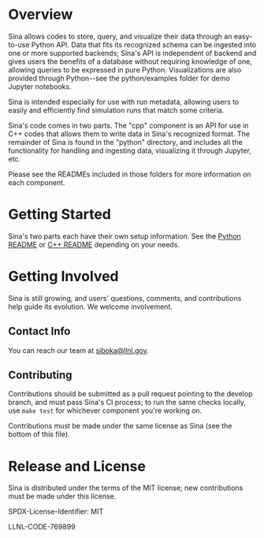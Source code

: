 Overview
========

Sina allows codes to store, query, and visualize their data through an easy-to-use Python
API. Data that fits its recognized schema can be ingested into one or more supported backends;
Sina's API is independent of backend and gives users the benefits of a database without
requiring knowledge of one, allowing queries to be expressed in pure Python. Visualizations
are also provided through Python--see the python/examples folder for demo Jupyter notebooks.  

Sina is intended especially for use with run metadata, allowing users to easily and efficiently
find simulation runs that match some criteria.

Sina's code comes in two parts. The "cpp" component is an API for use in C++ codes that allows
them to write data in Sina's recognized format. The remainder of Sina is found in
the "python" directory, and includes all the functionality for handling and
ingesting data, visualizing it through Jupyter, etc.

Please see the READMEs included in those folders for more information on each
component.


Getting Started
===============
Sina's two parts each have their own setup information. See the
[Python README](python/README.md) or [C++ README](cpp/README.md)
depending on your needs.


Getting Involved
================
Sina is still growing, and users' questions, comments, and contributions help
guide its evolution. We welcome involvement.


Contact Info
------------
You can reach our team at siboka@llnl.gov.

Contributing
------------
Contributions should be submitted as a pull request pointing to the develop branch,
and must pass Sina's CI process; to run the same checks locally, use `make test` for
whichever component you're working on.

Contributions must be made under the same license as Sina (see the bottom of this file).


Release and License
===================

Sina is distributed under the terms of the MIT license; new contributions must be
made under this license.

SPDX-License-Identifier: MIT

LLNL-CODE-769899
